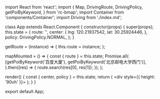 import React from 'react';
import {
  Map,
  DrivingRoute,
  DrivingPolicy,
  getPoiByKeyword,
} from 'rc-bmap';
import Container from 'components/Container';
import Driving from './index.md';

class App extends React.Component {
  constructor(props) {
    super(props);
    this.state = {
      route: '',
      center: {
        lng: 120.21937542,
        lat: 30.25924446,
      },
      policy: DrivingPolicy.NORMAL,
    };
  }

  getRoute = (instance) => {
    this.route = instance;
  };

  mapMounted = () => {
    const { route } = this.state;
    Promise.all(
      [getPoiByKeyword('百度大厦'), getPoiByKeyword('北京邮电大学西门')],
    ).then((res) => {
      route.search(res[0], res[1]);
    });
  };

  render() {
    const { center, policy } = this.state;
    return (
      <Container code={Driving}>
        <div style={{ height: '90vh' }}>
          <Map
            ak="dbLUj1nQTvDvKXkov5fhnH5HIE88RUEO"
            scrollWheelZoom
            mapMounted={this.mapMounted}
            center={center}
          >
            <DrivingRoute
              getInstance={this.getRoute}
              showInMap
              policy={policy}
            />
          </Map>
        </div>
      </Container>
    );
  }
}

export default App;
